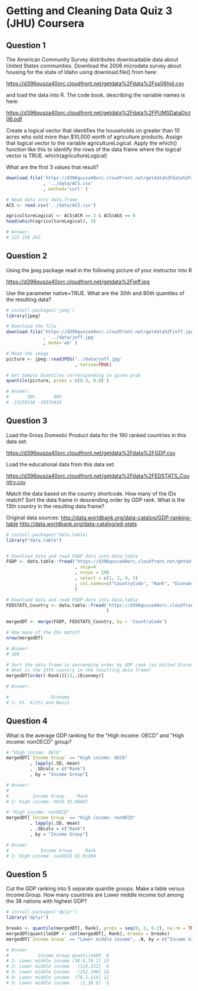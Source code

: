 # Getting and Cleaning Data Quiz 3 (JHU) Coursera

Question 1
----------
The American Community Survey distributes downloadable data about United States communities. Download the 2006 microdata survey about housing for the state of Idaho using download.file() from here:

https://d396qusza40orc.cloudfront.net/getdata%2Fdata%2Fss06hid.csv

and load the data into R. The code book, describing the variable names is here:

https://d396qusza40orc.cloudfront.net/getdata%2Fdata%2FPUMSDataDict06.pdf

Create a logical vector that identifies the households on greater than 10 acres who sold more than $10,000 worth of agriculture products. Assign that logical vector to the variable agricultureLogical. Apply the which() function like this to identify the rows of the data frame where the logical vector is TRUE. which(agricultureLogical) 

What are the first 3 values that result?

```R
download.file('https://d396qusza40orc.cloudfront.net/getdata%2Fdata%2Fss06hid.csv'
              , '../data/ACS.csv'
              , method='curl' )

# Read data into data.frame
ACS <- read.csv('../data/ACS.csv')

agricultureLogical <- ACS$ACR == 3 & ACS$AGS == 6
head(which(agricultureLogical), 3)

# Answer: 
# 125 238 262
```

Question 2
----------
Using the jpeg package read in the following picture of your instructor into R

https://d396qusza40orc.cloudfront.net/getdata%2Fjeff.jpg

Use the parameter native=TRUE. What are the 30th and 80th quantiles of the resulting data?

```R
# install.packages('jpeg')
library(jpeg)

# Download the file
download.file('https://d396qusza40orc.cloudfront.net/getdata%2Fjeff.jpg'
              , '../data/jeff.jpg'
              , mode='wb' )

# Read the image
picture <- jpeg::readJPEG('../data/jeff.jpg'
                          , native=TRUE)

# Get Sample Quantiles corressponding to given prob
quantile(picture, probs = c(0.3, 0.8) )

# Answer: 
#       30%       80% 
# -15259150 -10575416 
```

Question 3
----------
Load the Gross Domestic Product data for the 190 ranked countries in this data set:

https://d396qusza40orc.cloudfront.net/getdata%2Fdata%2FGDP.csv

Load the educational data from this data set:

https://d396qusza40orc.cloudfront.net/getdata%2Fdata%2FEDSTATS_Country.csv

Match the data based on the country shortcode. How many of the IDs match? Sort the data frame in descending order by GDP rank. What is the 13th country in the resulting data frame?

Original data sources: http://data.worldbank.org/data-catalog/GDP-ranking-table http://data.worldbank.org/data-catalog/ed-stats


```R
# install.packages("data.table)
library("data.table")


# Download data and read FGDP data into data.table
FGDP <- data.table::fread('https://d396qusza40orc.cloudfront.net/getdata%2Fdata%2FGDP.csv'
                          , skip=4
                          , nrows = 190
                          , select = c(1, 2, 4, 5)
                          , col.names=c("CountryCode", "Rank", "Economy", "Total")
                          )

# Download data and read FGDP data into data.table
FEDSTATS_Country <- data.table::fread('https://d396qusza40orc.cloudfront.net/getdata%2Fdata%2FEDSTATS_Country.csv'
                                      )
                                      
mergedDT <- merge(FGDP, FEDSTATS_Country, by = 'CountryCode')

# How many of the IDs match?
nrow(mergedDT)

# Answer: 
# 189

# Sort the data frame in descending order by GDP rank (so United States is last). 
# What is the 13th country in the resulting data frame?
mergedDT[order(-Rank)][13,.(Economy)]

# Answer: 

#                Economy
# 1: St. Kitts and Nevis
```


Question 4
----------
What is the average GDP ranking for the "High income: OECD" and "High income: nonOECD" group?

```R
# "High income: OECD" 
mergedDT[`Income Group` == "High income: OECD"
         , lapply(.SD, mean)
         , .SDcols = c("Rank")
         , by = "Income Group"]

# Answer:
#
#         Income Group     Rank
# 1: High income: OECD 32.96667

# "High income: nonOECD"
mergedDT[`Income Group` == "High income: nonOECD"
         , lapply(.SD, mean)
         , .SDcols = c("Rank")
         , by = "Income Group"]

# Answer
#            Income Group     Rank
# 1: High income: nonOECD 91.91304
```

Question 5
----------
Cut the GDP ranking into 5 separate quantile groups. Make a table versus Income.Group. How many countries are Lower middle income but among the 38 nations with highest GDP?

```R
# install.packages('dplyr')
library('dplyr')

breaks <- quantile(mergedDT[, Rank], probs = seq(0, 1, 0.2), na.rm = TRUE)
mergedDT$quantileGDP <- cut(mergedDT[, Rank], breaks = breaks)
mergedDT[`Income Group` == "Lower middle income", .N, by = c("Income Group", "quantileGDP")]

# Answer 
#           Income Group quantileGDP  N
# 1: Lower middle income (38.6,76.2] 13
# 2: Lower middle income   (114,152]  9
# 3: Lower middle income   (152,190] 16
# 4: Lower middle income  (76.2,114] 11
# 5: Lower middle income    (1,38.6]  5
```
